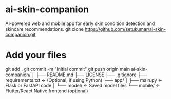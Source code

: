 # ai-skin-companion
AI-powered web and mobile app for early skin condition detection and skincare recommendations.
git clone https://github.com/setukumar/ai-skin-companion.git
# Add your files
git add .
git commit -m "Initial commit"
git push origin main
ai-skin-companion/
│
├── README.md
├── LICENSE
├── .gitignore
├── requirements.txt        ← (Optional, if using Python)
├── app/
│   ├── main.py             ← Flask or FastAPI code
│   └── model/              ← Saved model files
└── mobile/                 ← Flutter/React Native frontend (optional)
